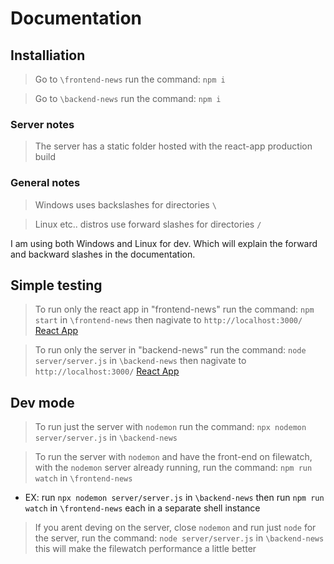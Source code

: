 # Documentation

## Installiation
> Go to `\frontend-news` run the command: `npm i`

> Go to `\backend-news` run the command: `npm i`

### Server notes
> The server has a static folder hosted with the react-app production build

### General notes
> Windows uses backslashes for directories `\`

> Linux etc.. distros use forward slashes for directories `/`

I am using both Windows and Linux for dev. Which will explain the forward and backward slashes in the documentation.

## Simple testing
> To run only the react app in "frontend-news" run the command: `npm start` in `\frontend-news` then nagivate to `http://localhost:3000/` [React App](http://localhost:3000/)

> To run only the server in "backend-news" run the command: `node server/server.js` in `\backend-news` then nagivate to `http://localhost:3000/` [React App](http://localhost:3000/)

## Dev mode
> To run just the server with `nodemon` run the command: `npx nodemon server/server.js` in `\backend-news`

> To run the server with `nodemon` and have the front-end on filewatch, with the `nodemon` server already running, run the command: `npm run watch` in `\frontend-news`

* EX: run `npx nodemon server/server.js` in `\backend-news` then run `npm run watch` in `\frontend-news` each in a separate shell instance

> If you arent deving on the server, close `nodemon` and run just `node` for the server, run the command: `node server/server.js` in `\backend-news` this will make the filewatch performance a little better
